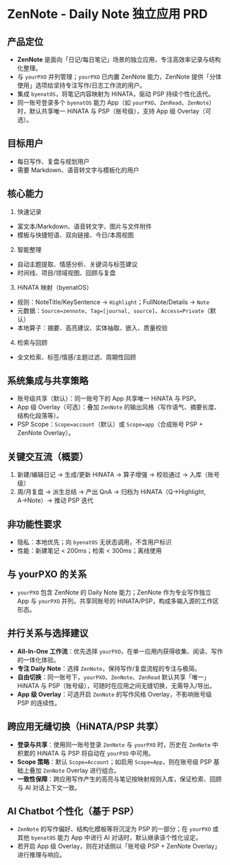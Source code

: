 # ZenNote - Daily Note 独立应用 PRD

## 产品定位
- **ZenNote** 是面向「日记/每日笔记」场景的独立应用，专注高效率记录与结构化整理。
- 与 `yourPXO` 并列管理；`yourPXO` 已内置 ZenNote 能力，ZenNote 提供「分体使用」选项给坚持专注写作/日志工作流的用户。
- 集成 `byenatOS`，将笔记内容映射为 HiNATA，驱动 PSP 持续个性化迭代。
- 同一账号登录多个 `byenatOS` 能力 App（如 `yourPXO`、`ZenRead`、`ZenNote`）时，默认共享唯一 HiNATA 与 PSP（账号级），支持 App 级 Overlay（可选）。

## 目标用户
- 每日写作、复盘与规划用户
- 需要 Markdown、语音转文字与模板化的用户

## 核心能力
1) 快速记录
- 富文本/Markdown、语音转文字、图片与文件附件
- 模板与快捷短语、双向链接、今日/本周视图

2) 智能整理
- 自动主题提取、情感分析、关键词与标签建议
- 时间线、项目/领域视图、回顾与复盘

3) HiNATA 映射（byenatOS）
- 规则：NoteTitle/KeySentence → `Highlight`；FullNote/Details → `Note`
- 元数据：`Source=zennote`、`Tag=[journal, source]`、`Access=Private`（默认）
- 本地算子：摘要、高亮建议、实体抽取、嵌入、质量校验

4) 检索与回顾
- 全文检索、标签/情感/主题过滤、周期性回顾

## 系统集成与共享策略
- 账号级共享（默认）：同一账号下的 App 共享唯一 HiNATA 与 PSP。
- App 级 Overlay（可选）：叠加 `ZenNote` 的输出风格（写作语气、摘要长度、结构化段落等）。
- PSP Scope：`Scope=account`（默认）或 `Scope=app`（合成账号 PSP + ZenNote Overlay）。

## 关键交互流（概要）
1) 新建/编辑日记 → 生成/更新 HiNATA → 算子增强 → 校验通过 → 入库（账号级）
2) 周/月复盘 → 派生总结 → 产出 QnA → 归档为 HiNATA（Q→Highlight, A→Note）→ 推动 PSP 迭代

## 非功能性要求
- 隐私：本地优先；向 `byenatOS` 无状态调用，不含用户标识
- 性能：新建笔记 < 200ms；检索 < 300ms；离线使用

## 与 yourPXO 的关系
- `yourPXO` 包含 ZenNote 的 Daily Note 能力；ZenNote 作为专业写作独立 App 与 `yourPXO` 并列，共享同账号的 HiNATA/PSP，构成多输入源的工作区形态。


## 并行关系与选择建议
- **All-In-One 工作流**：优先选择 `yourPXO`，在单一应用内获得收集、阅读、写作的一体化体验。
- **专注 Daily Note**：选择 `ZenNote`，保持写作/复盘流程的专注与极简。
- **自由切换**：同一账号下，`yourPXO`、`ZenNote`、`ZenRead` 默认共享「唯一」HiNATA 与 PSP（账号级），可随时在应用之间无缝切换，无需导入/导出。
- **App 级 Overlay**：可选开启 `ZenNote` 的写作风格 Overlay，不影响账号级 PSP 的连续性。

## 跨应用无缝切换（HiNATA/PSP 共享）
- **登录与共享**：使用同一账号登录 `ZenNote` 与 `yourPXO` 时，历史在 `ZenNote` 中积累的 HiNATA 与 PSP 将自动在 `yourPXO` 中可用。
- **Scope 策略**：默认 `Scope=Account`；如启用 `Scope=App`，则在账号级 PSP 基础上叠加 `ZenNote` Overlay 进行组合。
- **一致性保障**：跨应用写作产生的高亮与笔记按映射规则入库，保证检索、回顾与 AI 对话上下文一致。

## AI Chatbot 个性化（基于 PSP）
- `ZenNote` 的写作偏好、结构化模板等将沉淀为 PSP 的一部分；在 `yourPXO` 或其他 `byenatOS` 能力 App 中进行 AI 对话时，默认继承该个性化设定。
- 若开启 App 级 Overlay，则在对话侧以「账号级 PSP + ZenNote Overlay」进行推理与响应。



